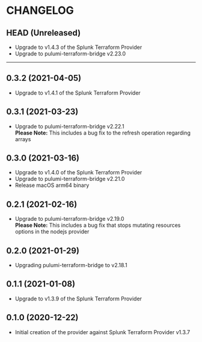 CHANGELOG
=========

## HEAD (Unreleased)
* Upgrade to v1.4.3 of the Splunk Terraform Provider
* Upgrade to pulumi-terraform-bridge v2.23.0

---

## 0.3.2 (2021-04-05)
* Upgrade to v1.4.1 of the Splunk Terraform Provider

## 0.3.1 (2021-03-23)
* Upgrade to pulumi-terraform-bridge v2.22.1  
  **Please Note:** This includes a bug fix to the refresh operation regarding arrays

## 0.3.0 (2021-03-16)
* Upgrade to v1.4.0 of the Splunk Terraform Provider
* Upgrade to pulumi-terraform-bridge v2.21.0
* Release macOS arm64 binary

## 0.2.1 (2021-02-16)
* Upgrade to pulumi-terraform-bridge v2.19.0  
  **Please Note:** This includes a bug fix that stops mutating resources options in the nodejs provider

## 0.2.0 (2021-01-29)
* Upgrading pulumi-terraform-bridge to v2.18.1

## 0.1.1 (2021-01-08)
* Upgrade to v1.3.9 of the Splunk Terraform Provider

## 0.1.0 (2020-12-22)
* Initial creation of the provider against Splunk Terraform Provider v1.3.7
